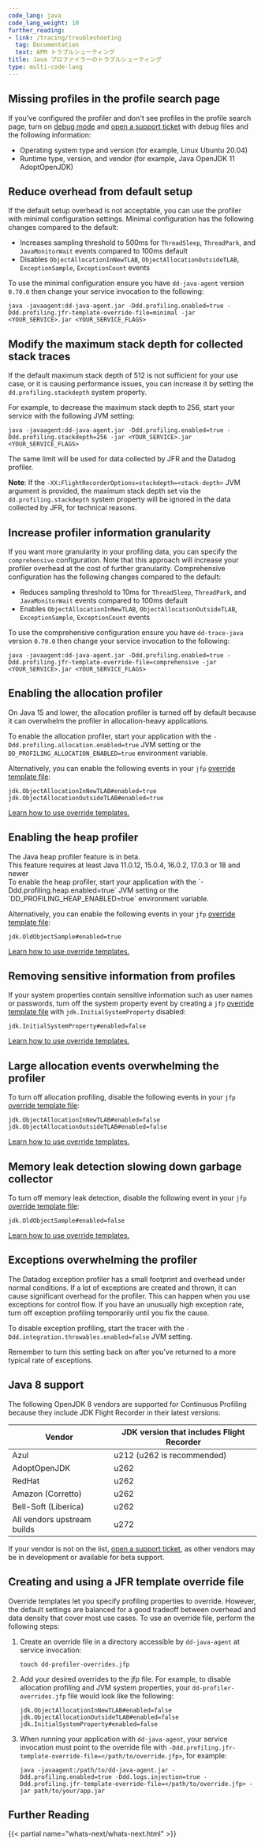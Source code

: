 ```yaml
---
code_lang: java
code_lang_weight: 10
further_reading:
- link: /tracing/troubleshooting
  tag: Documentation
  text: APM トラブルシューティング
title: Java プロファイラーのトラブルシューティング
type: multi-code-lang
---
```


## Missing profiles in the profile search page

If you've configured the profiler and don't see profiles in the profile search page, turn on [debug mode][1] and [open a support ticket][2] with debug files and the following information:

- Operating system type and version (for example, Linux Ubuntu 20.04)
- Runtime type, version, and vendor (for example, Java OpenJDK 11 AdoptOpenJDK)


## Reduce overhead from default setup

If the default setup overhead is not acceptable, you can use the profiler with minimal configuration settings. Minimal configuration has the following changes compared to the default:

- Increases sampling threshold to 500ms for `ThreadSleep`, `ThreadPark`, and `JavaMonitorWait` events compared to 100ms default
- Disables `ObjectAllocationInNewTLAB`, `ObjectAllocationOutsideTLAB`, `ExceptionSample`, `ExceptionCount` events

To use the minimal configuration ensure you have `dd-java-agent` version `0.70.0` then change your service invocation to the following:

```shell
java -javaagent:dd-java-agent.jar -Ddd.profiling.enabled=true -Ddd.profiling.jfr-template-override-file=minimal -jar <YOUR_SERVICE>.jar <YOUR_SERVICE_FLAGS>
```

## Modify the maximum stack depth for collected stack traces

If the default maximum stack depth of 512 is not sufficient for your use case, or it is causing performance issues,
you can increase it by setting the `dd.profiling.stackdepth` system property.

For example, to decrease the maximum stack depth to 256, start your service with the following JVM setting:

```shell
java -javaagent:dd-java-agent.jar -Ddd.profiling.enabled=true -Ddd.profiling.stackdepth=256 -jar <YOUR_SERVICE>.jar <YOUR_SERVICE_FLAGS>
```

The same limit will be used for data collected by JFR and the Datadog profiler.

**Note**: If the `-XX:FlightRecorderOptions=stackdepth=<stack-depth>` JVM argument is provided, the maximum stack depth set via the
`dd.profiling.stackdepth` system property will be ignored in the data collected by JFR, for technical reasons.

## Increase profiler information granularity

If you want more granularity in your profiling data, you can specify the `comprehensive` configuration. Note that this approach will increase your profiler overhead at the cost of further granularity. Comprehensive configuration has the following changes compared to the default:

- Reduces sampling threshold to 10ms for `ThreadSleep`, `ThreadPark`, and `JavaMonitorWait` events compared to 100ms default
- Enables `ObjectAllocationInNewTLAB`, `ObjectAllocationOutsideTLAB`, `ExceptionSample`, `ExceptionCount` events

To use the comprehensive configuration ensure you have `dd-trace-java` version `0.70.0` then change your service invocation to the following:

```shell
java -javaagent:dd-java-agent.jar -Ddd.profiling.enabled=true -Ddd.profiling.jfr-template-override-file=comprehensive -jar <YOUR_SERVICE>.jar <YOUR_SERVICE_FLAGS>
```

## Enabling the allocation profiler

On Java 15 and lower, the allocation profiler is turned off by default because it can overwhelm the profiler in allocation-heavy applications.

To enable the allocation profiler, start your application with the `-Ddd.profiling.allocation.enabled=true` JVM setting or the `DD_PROFILING_ALLOCATION_ENABLED=true` environment variable.

Alternatively, you can enable the following events in your `jfp` [override template file](#creating-and-using-a-jfr-template-override-file):

```
jdk.ObjectAllocationInNewTLAB#enabled=true
jdk.ObjectAllocationOutsideTLAB#enabled=true
```

[Learn how to use override templates.](#creating-and-using-a-jfr-template-override-file)

## Enabling the heap profiler
<div class="alert alert-info">The Java heap profiler feature is in beta.</div>
<div class="aler alert-info">This feature requires at least Java 11.0.12, 15.0.4, 16.0.2, 17.0.3 or 18 and newer</div>
To enable the heap profiler, start your application with the `-Ddd.profiling.heap.enabled=true` JVM setting or the `DD_PROFILING_HEAP_ENABLED=true` environment variable.

Alternatively, you can enable the following events in your `jfp` [override template file](#creating-and-using-a-jfr-template-override-file):

```
jdk.OldObjectSample#enabled=true
```

[Learn how to use override templates.](#creating-and-using-a-jfr-template-override-file)

## Removing sensitive information from profiles

If your system properties contain sensitive information such as user names or passwords, turn off the system property event by creating a `jfp` [override template file](#creating-and-using-a-jfr-template-override-file) with `jdk.InitialSystemProperty` disabled:

```
jdk.InitialSystemProperty#enabled=false
```

[Learn how to use override templates.](#creating-and-using-a-jfr-template-override-file)

## Large allocation events overwhelming the profiler

To turn off allocation profiling, disable the following events in your `jfp` [override template file](#creating-and-using-a-jfr-template-override-file):

```
jdk.ObjectAllocationInNewTLAB#enabled=false
jdk.ObjectAllocationOutsideTLAB#enabled=false
```

[Learn how to use override templates.](#creating-and-using-a-jfr-template-override-file)

## Memory leak detection slowing down garbage collector

To turn off memory leak detection, disable the following event in your `jfp` [override template file](#creating-and-using-a-jfr-template-override-file):

```
jdk.OldObjectSample#enabled=false
```

[Learn how to use override templates.](#creating-and-using-a-jfr-template-override-file)

## Exceptions overwhelming the profiler

The Datadog exception profiler has a small footprint and overhead under normal conditions. If a lot of exceptions are created and thrown, it can cause significant overhead for the profiler. This can happen when you use exceptions for control flow. If you have an unusually high exception rate, turn off exception profiling temporarily until you fix the cause.

To disable exception profiling, start the tracer with the `-Ddd.integration.throwables.enabled=false` JVM setting.

Remember to turn this setting back on after you've returned to a more typical rate of exceptions.

## Java 8 support

The following OpenJDK 8 vendors are supported for Continuous Profiling because they include JDK Flight Recorder in their latest versions:

| Vendor                      | JDK version that includes Flight Recorder |
| --------------------------- | ----------------------------------------- |
| Azul                        | u212 (u262 is recommended)                |
| AdoptOpenJDK                | u262                                      |
| RedHat                      | u262                                      |
| Amazon (Corretto)           | u262                                      |
| Bell-Soft (Liberica)        | u262                                      |
| All vendors upstream builds | u272                                      |

If your vendor is not on the list, [open a support ticket][2], as other vendors may be in development or available for beta support.

## Creating and using a JFR template override file

Override templates let you specify profiling properties to override. However, the default settings are balanced for a good tradeoff between overhead and data density that cover most use cases. To use an override file, perform the following steps:

1. Create an override file in a directory accessible by `dd-java-agent` at service invocation:
    ```shell
    touch dd-profiler-overrides.jfp
    ```

2. Add your desired overrides to the jfp file. For example, to disable allocation profiling and JVM system properties, your `dd-profiler-overrides.jfp` file would look like the following:

    ```
    jdk.ObjectAllocationInNewTLAB#enabled=false
    jdk.ObjectAllocationOutsideTLAB#enabled=false
    jdk.InitialSystemProperty#enabled=false
    ```

3. When running your application with `dd-java-agent`, your service invocation must point to the override file with `-Ddd.profiling.jfr-template-override-file=</path/to/override.jfp>`, for example:

    ```shell
    java -javaagent:/path/to/dd-java-agent.jar -Ddd.profiling.enabled=true -Ddd.logs.injection=true -Ddd.profiling.jfr-template-override-file=</path/to/override.jfp> -jar path/to/your/app.jar
    ```


## Further Reading

{{< partial name="whats-next/whats-next.html" >}}

[1]: /ja/tracing/troubleshooting/#tracer-debug-logs
[2]: /ja/help/